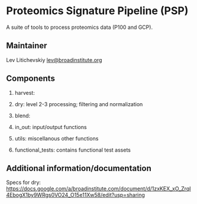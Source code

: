 Proteomics Signature Pipeline (PSP)
==============
A suite of tools to process proteomics data (P100 and GCP).

Maintainer
----------
Lev Litichevskiy
lev@broadinstitute.org

Components
----------
1. harvest:
2. dry: level 2-3 processing; filtering and normalization
3. blend:

4. in_out: input/output functions
5. utils: miscellanous other functions
6. functional_tests: contains functional test assets 

Additional information/documentation
------------------------------------
Specs for dry: https://docs.google.com/a/broadinstitute.com/document/d/1zxKEX_xO_ZrqI4EbogX1by9WRgs0VO24_O15e11Xw58/edit?usp=sharing
